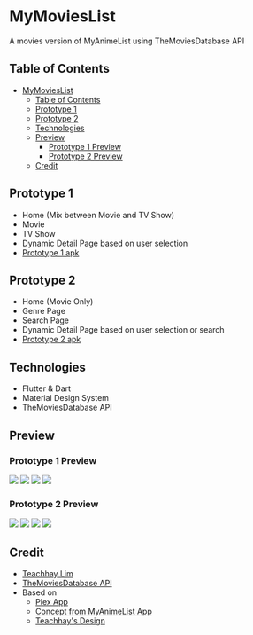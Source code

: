# MyMoviesList

A movies version of MyAnimeList using TheMoviesDatabase API

## Table of Contents

- [MyMoviesList](#mymovieslist)
  - [Table of Contents](#table-of-contents)
  - [Prototype 1](#prototype-1)
  - [Prototype 2](#prototype-2)
  - [Technologies](#technologies)
  - [Preview](#preview)
    - [Prototype 1 Preview](#prototype-1-preview)
    - [Prototype 2 Preview](#prototype-2-preview)
  - [Credit](#credit)

## Prototype 1

- Home (Mix between Movie and TV Show)
- Movie
- TV Show
- Dynamic Detail Page based on user selection
- [Prototype 1 apk](https://drive.google.com/file/d/1hqjg29jQRFxTlqTEdsMCJe5le-YDzrcs/view?usp=sharing)

## Prototype 2

- Home (Movie Only)
- Genre Page
- Search Page
- Dynamic Detail Page based on user selection or search
- [Prototype 2 apk](https://drive.google.com/file/d/1PXv8hrVgA6IrdZltF0s6vXJTnVm0Gn2S/view?usp=sharing)

## Technologies

- Flutter & Dart
- Material Design System
- TheMoviesDatabase API

## Preview

### Prototype 1 Preview

<img src="https://github.com/teachhaylim/MyMoviesList/blob/main/assets/Home%20Page%20-%20P2.jpg" heigh="150px"/>
<img src="https://github.com/teachhaylim/MyMoviesList/blob/main/assets/Search%20Screen%20-%20P2.jpg" heigh="150px"/>
<img src="https://github.com/teachhaylim/MyMoviesList/blob/main/assets/Detail%20Page%20-%20P2.jpg" heigh="150px"/>
<img src="https://github.com/teachhaylim/MyMoviesList/blob/main/assets/Genre%20Screen%20-%20P2.jpg" heigh="150px"/>

### Prototype 2 Preview

<img src="https://github.com/teachhaylim/MyMoviesList/blob/main/assets/Home%20Page%20-%20P2.jpg" heigh="150px"/>
<img src="https://github.com/teachhaylim/MyMoviesList/blob/main/assets/Search%20Screen%20-%20P2.jpg" heigh="150px"/>
<img src="https://github.com/teachhaylim/MyMoviesList/blob/main/assets/Detail%20Page%20-%20P2.jpg" heigh="150px"/>
<img src="https://github.com/teachhaylim/MyMoviesList/blob/main/assets/Genre%20Screen%20-%20P2.jpg" heigh="150px"/>

## Credit

- [Teachhay Lim](https://www.facebook.com/TeachhayLim12)
- [TheMoviesDatabase API](https://developers.themoviedb.org/3)
- Based on
  - [Plex App](https://play.google.com/store/apps/details?id=com.plexapp.android&hl=en&gl=US)
  - [Concept from MyAnimeList App](https://myanimelist.net/)
  - [Teachhay's Design](https://drive.google.com/file/d/1Bkpgns86HqanRXyA97fSMztyKlEhUrQX/view?usp=sharing)
